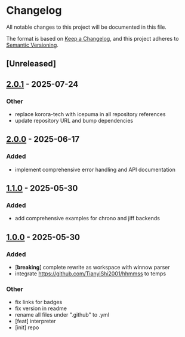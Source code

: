 # Changelog

All notable changes to this project will be documented in this file.

The format is based on [Keep a Changelog](https://keepachangelog.com/en/1.0.0/),
and this project adheres to [Semantic Versioning](https://semver.org/spec/v2.0.0.html).

## [Unreleased]

## [2.0.1](https://github.com/icepuma/temps/compare/temps-jiff-v2.0.0...temps-jiff-v2.0.1) - 2025-07-24

### Other

- replace korora-tech with icepuma in all repository references
- update repository URL and bump dependencies

## [2.0.0](https://github.com/icepuma/temps/compare/temps-jiff-v1.1.0...temps-jiff-v2.0.0) - 2025-06-17

### Added

- implement comprehensive error handling and API documentation

## [1.1.0](https://github.com/icepuma/temps/compare/temps-jiff-v1.0.0...temps-jiff-v1.1.0) - 2025-05-30

### Added

- add comprehensive examples for chrono and jiff backends

## [1.0.0](https://github.com/icepuma/temps/releases/tag/temps-jiff-v1.0.0) - 2025-05-30

### Added

- [**breaking**] complete rewrite as workspace with winnow parser
- integrate https://github.com/TianyiShi2001/hhmmss to temps

### Other

- fix links for badges
- fix version in readme
- rename all files under ".github" to .yml
- [feat] interpreter
- [init] repo
